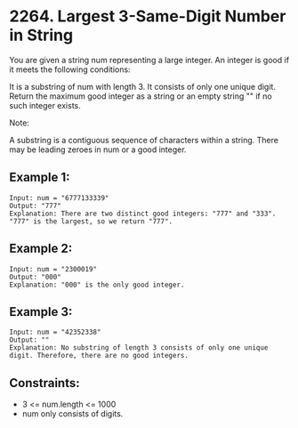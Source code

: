 # 2264. Largest 3-Same-Digit Number in String

You are given a string num representing a large integer. An integer is good if it meets the following conditions:

It is a substring of num with length 3.
It consists of only one unique digit.
Return the maximum good integer as a string or an empty string "" if no such integer exists.

Note:

A substring is a contiguous sequence of characters within a string.
There may be leading zeroes in num or a good integer.

## Example 1:

```
Input: num = "6777133339"
Output: "777"
Explanation: There are two distinct good integers: "777" and "333".
"777" is the largest, so we return "777".
```

## Example 2:

```
Input: num = "2300019"
Output: "000"
Explanation: "000" is the only good integer.
```

## Example 3:

```
Input: num = "42352338"
Output: ""
Explanation: No substring of length 3 consists of only one unique digit. Therefore, there are no good integers.
```

## Constraints:

- 3 <= num.length <= 1000
- num only consists of digits.
